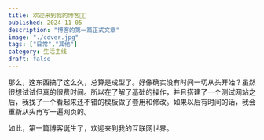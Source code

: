 ```yaml
---
title: 欢迎来到我的博客👏🏻
published: 2024-11-05
description: "博客的第一篇正式文章"
image: "./cover.jpg"
tags: ["日常","其他"]
category: 生活主线
draft: false
---
```


那么，这东西搞了这么久，总算是成型了。好像确实没有时间一切从头开始？虽然很想试试但真的很费时间。所以在了解了基础的操作，并且搭建了一个测试网站之后，我找了一个看起来还不错的模板做了套用和修改。如果以后有时间的话，我会重新从头再写一遍网页的。
<p>
如此，第一篇博客诞生了，欢迎来到我的互联网世界。